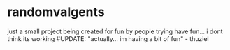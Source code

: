 # randomvalgents
just a small project being created for fun by people trying have fun... i dont think its working
#UPDATE: "actually... im having a bit of fun" - thuziel

